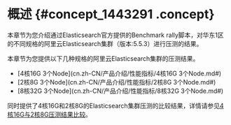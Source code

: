 # 概述 {#concept_1443291 .concept}

本章节为您介绍通过Elasticsearch官方提供的Benchmark rally脚本，对华东1区的不同规格的阿里云Elasticsearch集群（版本:5.5.3）进行压测的结果。

本章节为您提供以下几种规格的阿里云Elasticsearch集群的压测结果。

-   [4核16G 3个Node](cn.zh-CN/产品介绍/性能指标/4核16G 3个Node.md#)
-   [2核8G 3个Node](cn.zh-CN/产品介绍/性能指标/2核8G 3个Node.md#)
-   [8核32G 3个Node](cn.zh-CN/产品介绍/性能指标/8核32G 3个Node.md#)

同时提供了4核16G和2核8G的Elasticsearch集群压测的比较结果，详情请参见[4核16G与2核8G压测结果比较](cn.zh-CN/产品介绍/性能指标/4核16G与2核8G压测结果比较.md#)。

